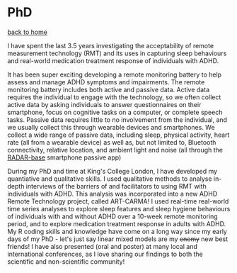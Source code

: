 
# PhD

[back to home](./index.md)

I have spent the last 3.5 years investigating the acceptability of remote measurement technology (RMT) and its uses in capturing sleep behaviours and real-world medication treatment response of individuals with ADHD.

It has been super exciting developing a remote monitoring battery to help assess and manage ADHD symptoms and impairments. The remote monitoring battery includes both active and passive data. Active data requires the individual to engage with the technology, so we often collect active data by asking individuals to answer questionnaires on their smartphone, focus on cognitive tasks on a computer, or complete speech tasks. Passive data requires little to no involvement from the individual, and we usually collect this through wearable devices and smartphones. We collect a wide range of passive data, including sleep, physical activity, heart rate (all from a wearable device) as well as, but not limited to, Bluetooth connectivity, relative location, and ambient light and noise (all through the [RADAR-base](https://radar-base.org/) smartphone passive app)


During my PhD and time at King's College London, I have developed my quantiative and qualitative skills. I used qualitative methods to analyse in-depth interviews of the barriers of and facilitators to using RMT with individuals with ADHD. This analysis was incorporated into a new ADHD Remote Technology project, called ART-CARMA! I used real-time real-world time series analyses to explore sleep features and sleep hygiene behaviours of individuals with and without ADHD over a 10-week remote monitoring period, and to explore medication treatment response in adults with ADHD. My R coding skills and knowledge have come on a long way since my early days of my PhD - let's just say linear mixed models are my ~~enemy~~ new best friends! I have also presented (oral and poster) at many local and international conferences, as I love sharing our findings to both the scientific and non-scientific community!
